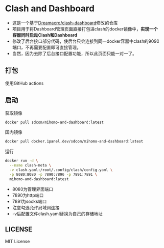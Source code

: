 # Clash and Dashboard
- 这是一个基于[Dreamacro/clash-dashboard](https://github.com/Dreamacro/clash-dashboard)修改的仓库
- 项目用于将Dashboard管理页面直接打包进clash的docker镜像中，**实现一个容器同时启动Clash和Dashboard**
- 修改了后台接口部分代码，使后台只会连接到同一docker容器中clash的9090端口，不再需要配置即可直接管理。
- 当然，因为去除了后台接口配置功能，所以此页面只能一对一了。

## 打包
使用GitHub actions

## 启动
获取镜像
```sh
docker pull sdcom/mihomo-and-dashboard:latest
```
国内镜像
```sh
docker pull docker.1panel.dev/sdcom/mihomo-and-dashboard:latest
```

运行
```sh
docker run -d \
  --name clash-meta \
  -v clash.yaml:/root/.config/clash/config.yaml \
  -p 8080:8080 -p 7890:7890 -p 7891:7891 \
  mihomo-and-dashboard:latest
```

- 8080为管理界面端口
- 7890为http端口
- 7891为socks端口
- 注意勾选允许局域网连接
- -v后配置文件clash.yaml替换为自己的存储地址

## LICENSE
MIT License
